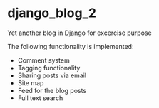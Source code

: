 # django_blog_2
Yet another blog in Django for excercise purpose

The following functionality is implemented:
- Comment system
- Tagging functionality
- Sharing posts via email
- Site map
- Feed for the blog posts
- Full text search
